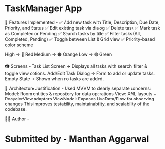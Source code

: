 # TaskManager App

📂 Features Implemented - 
✅ Add new task with Title, Description, Due Date, Priority, and Status
✅ Edit existing task via dialog
✅ Delete task
✅ Mark task as Completed or Pending
✅ Search tasks by title
✅ Filter tasks (All, Completed, Pending)
✅ Toggle between List & Grid view
✅ Priority-based color scheme

High → 🔴 Red
Medium → 🟠 Orange
Low → 🟢 Green


📷 Screens - 
Task List Screen → Displays all tasks with search, filter & toggle view options.
Add/Edit Task Dialog → Form to add or update tasks.
Empty State → Shown when no tasks are added.


📖 Architecture Justification -
Used MVVM to clearly separate concerns:
Model: Room entities & repository for data operations
View: XML layouts + RecyclerView adapters
ViewModel: Exposes LiveData/Flow for observing changes
This improves testability, maintainability, and scalability of the codebase.

👨‍💻 Author - 
# Submitted by - Manthan Aggarwal
